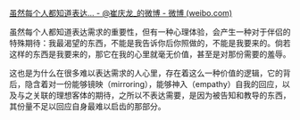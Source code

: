 [虽然每个人都知道表达... - @崔庆龙\_的微博 - 微博 (weibo.com)](https://links.jianshu.com/go?to=https%3A%2F%2Fweibo.com%2F3762961402%2FMepTV6amC%3Fpagetype%3Dfav)

虽然每个人都知道表达需求的重要性，但有一种心理体验，会产生一种对于伴侣的特殊期待：我最渴望的东西，不能是我告诉你后你照做的，不能是我要来的。倘若这样的东西是我要来的，那它在我的心里就毫无价值，甚至是对那份需要的羞辱。

这也是为什么在很多难以表达需求的人心里，存在着这么一种价值的逻辑，它的背后，隐含着对一份能够镜映（mirroring），能够神入（empathy）自我的回应，以及与之关联的理想客体的期待，之所以不表达需要，是因为被告知和教导的东西，其份量不足以回应自身最难以启齿的那部分。